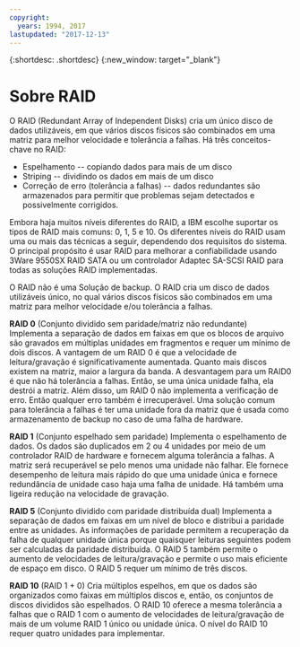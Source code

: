 ```yaml
---
copyright:
  years: 1994, 2017
lastupdated: "2017-12-13"
---
```


{:shortdesc: .shortdesc}
{:new_window: target="_blank"}

# Sobre RAID

O RAID (Redundant Array of Independent Disks) cria um único disco de dados utilizáveis, em que vários discos físicos são combinados em uma matriz para melhor velocidade e tolerância a falhas. Há três conceitos-chave no RAID:
* Espelhamento -- copiando dados para mais de um disco
* Striping -- dividindo os dados em mais de um disco
* Correção de erro (tolerância a falhas) -- dados redundantes são armazenados para permitir que problemas sejam detectados e possivelmente corrigidos. 

Embora haja muitos níveis diferentes do RAID, a IBM escolhe suportar os tipos de RAID mais comuns: 0, 1, 5 e 10. Os diferentes níveis do RAID usam uma ou mais das técnicas a seguir, dependendo dos requisitos do sistema. O principal propósito é usar RAID para melhorar a confiabilidade usando 3Ware 9550SX RAID SATA ou um controlador Adaptec SA-SCSI RAID para todas as soluções RAID implementadas.

O RAID não é uma Solução de backup.  O RAID cria um disco de dados utilizáveis único, no qual vários discos físicos são combinados em uma matriz para melhor velocidade e/ou tolerância a falhas.


**RAID 0** (Conjunto dividido sem paridade/matriz não redundante) Implementa a separação de dados em faixas em que os blocos de arquivo são gravados em múltiplas unidades em fragmentos e requer um mínimo de dois discos. A vantagem de um RAID 0 é que a velocidade de leitura/gravação é significativamente aumentada. Quanto mais discos existem na matriz, maior a largura da banda. A desvantagem para um RAID0 é que não há tolerância a falhas. Então, se uma única unidade falha, ela destrói a matriz. Além disso, um RAID 0 não implementa a verificação de erro. Então qualquer erro também é irrecuperável. Uma solução comum para tolerância a falhas é ter uma unidade fora da matriz que é usada como armazenamento de backup no caso de uma falha de hardware.

**RAID 1** (Conjunto espelhado sem paridade) Implementa o espelhamento de dados. Os dados são duplicados em 2 ou 4 unidades por meio de um controlador RAID de hardware e fornecem alguma tolerância a falhas. A matriz será recuperável se pelo menos uma unidade não falhar. Ele fornece desempenho de leitura mais rápido do que uma unidade única e fornece redundância de unidade caso haja uma falha de unidade. Há também uma ligeira redução na velocidade de gravação.

**RAID 5** (Conjunto dividido com paridade distribuída dual) Implementa a separação de dados em faixas em um nível de bloco e distribui a paridade entre as unidades. As informações de paridade permitem a recuperação da falha de qualquer unidade única porque quaisquer leituras seguintes podem ser calculadas da paridade distribuída. O RAID 5 também permite o aumento de velocidades de leitura/gravação e permite o uso mais eficiente de espaço em disco. O RAID 5 requer um mínimo de três discos.

**RAID 10** (RAID 1 + 0) Cria múltiplos espelhos, em que os dados são organizados como faixas em múltiplos discos e, então, os conjuntos de discos divididos são espelhados. O RAID 10 oferece a mesma tolerância a falhas que o RAID 1 com o aumento de velocidades de leitura/gravação de mais de um volume RAID 1 único ou unidade única. O nível do RAID 10 requer quatro unidades para implementar.

